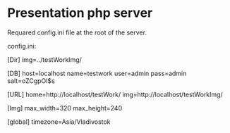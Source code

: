 # Presentation php server

Requared config.ini file at the root of the server.

config.ini:

[Dir]
img=../testWorkImg/

[DB]
host=localhost
name=testwork
user=admin
pass=admin
salt=oZCgpOl$s

[URL]
home=http://localhost/testWork/
img=http://localhost/testWorkImg/

[Img]
max_width=320
max_height=240

[global]
timezone=Asia/Vladivostok